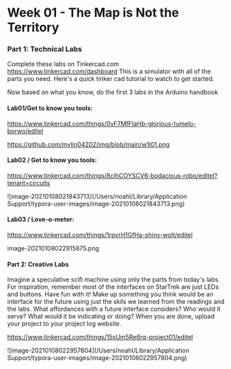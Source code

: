



# Week 01 - The Map is Not the Territory

### Part 1: Technical Labs

Complete these labs on Tinkercad.com https://www.tinkercad.com/dashboard This is a simulator with all of the parts you need. Here's a quick tinker cad tutorial to watch to get started.

Now based on what you know, do the first 3 labs in the Arduino handbook

#### Lab01/Get to know you tools:

https://www.tinkercad.com/things/0vF7MfFIaHb-glorious-tumelo-borwo/editel

https://github.com/mylin04202/img/blob/main/w1l01.png



#### Lab02 / Get to know you tools:

https://www.tinkercad.com/things/8cIhCOYSCV6-bodacious-robo/editel?tenant=circuits

![image-20210108021843713](/Users/noahl/Library/Application Support/typora-user-images/image-20210108021843713.png)



#### Lab03 / Love-o-meter:

https://www.tinkercad.com/things/1rpvrH1GfHa-shiny-wolt/editel

image-20210108022915875.png


#### Part 2: Creative Labs

Imagine a speculative scifi machine using only the parts from today's labs. For inspiration, remember most of the interfaces on StarTrek are just LEDs and buttons. Have fun with it! Make up something you think would be an interface for the future using just the skils we learned from the readings and the labs. What affordances with a future interface considers? Who would it serve? What would it be indicating or doing? When you are done, upload your project to your project log website.



https://www.tinkercad.com/things/15sUm5Re6rq-project01/editel

![image-20210108022957804](/Users/noahl/Library/Application Support/typora-user-images/image-20210108022957804.png)
